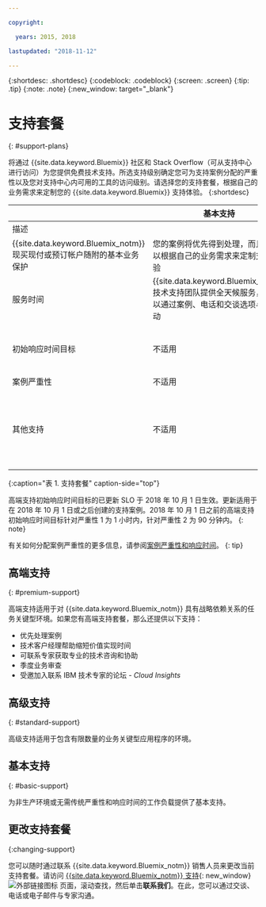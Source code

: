 ```yaml
---

copyright:

  years: 2015, 2018

lastupdated: "2018-11-12"

---
```



{:shortdesc: .shortdesc}
{:codeblock: .codeblock}
{:screen: .screen}
{:tip: .tip}
{:note: .note}
{:new_window: target="_blank"}

# 支持套餐
{: #support-plans}

将通过 {{site.data.keyword.Bluemix}} 社区和 Stack Overflow（可从支持中心进行访问）为您提供免费技术支持。所选支持级别确定您可为支持案例分配的严重性以及您对支持中心内可用的工具的访问级别。请选择您的支持套餐，根据自己的业务需求来定制您的 {{site.data.keyword.Bluemix}} 支持体验。
{:shortdesc}

|  | 基本支持 | 高级支持 | 高端支持 |
|-------------|-------------|-------------|-------------|
|描述
|	{{site.data.keyword.Bluemix_notm}} 现买现付或预订帐户随附的基本业务保护|您的案例将优先得到处理，而且您可以根据自己的业务需求来定制支持体验|客户参与，帮助您缩短价值实现时间，从而实现目标业务结果|
|服务时间|{{site.data.keyword.Bluemix_notm}} 技术支持团队提供全天候服务，您可以通过案例、电话和交谈选项与之互动|{{site.data.keyword.Bluemix_notm}} 技术支持团队提供全天候服务，您可以通过案例、电话和交谈选项与之互动|{{site.data.keyword.Bluemix_notm}} 技术支持团队提供全天候服务，您可以通过案例、电话和交谈选项与之互动|
|初始响应时间目标|不适用 |严重性 1：1 小时内<br/> 严重性 2：2 小时内<br/> 严重性 3：4 小时内<br/> 严重性 4：8 小时内|严重性 1：在 15 分钟内<br/> 严重性 2：1 小时内<br/> 严重性 3：2 小时内<br/> 严重性 4：4 小时内|
|案例严重性|不适用 |提供案例严重性排名|提供案例严重性排名|
|其他支持|不适用 |不适用 |为您指派技术客户经理<br/> <br/> 季度业务审查<br/><br/> 联系专家<br/> <br/> 邀请加入 Cloud Insights|
{:caption="表 1. 支持套餐" caption-side="top"}

高端支持初始响应时间目标的已更新 SLO 于 2018 年 10 月 1 日生效。更新适用于在 2018 年 10 月 1 日或之后创建的支持案例。2018 年 10 月 1 日之前的高端支持初始响应时间目标针对严重性 1 为 1 小时内，针对严重性 2 为 90 分钟内。
{: note}

有关如何分配案例严重性的更多信息，请参阅[案例严重性和响应时间](/docs/get-support/quicktickresp.html#support-case-severity)。
{: tip} 

## 高端支持
{: #premium-support}

高端支持适用于对 {{site.data.keyword.Bluemix_notm}} 具有战略依赖关系的任务关键型环境。如果您有高端支持套餐，那么还提供以下支持：
  * 优先处理案例
  * 技术客户经理帮助缩短价值实现时间
  * 可联系专家获取专业的技术咨询和协助
  * 季度业务审查
  * 受邀加入联系 IBM 技术专家的论坛 - *Cloud Insights*

## 高级支持
{: #standard-support}

高级支持适用于包含有限数量的业务关键型应用程序的环境。

## 基本支持
{: #basic-support}

为非生产环境或无需传统严重性和响应时间的工作负载提供了基本支持。

## 更改支持套餐
{:changing-support}

您可以随时通过联系 {{site.data.keyword.Bluemix_notm}} 销售人员来更改当前支持套餐。请访问 [{{site.data.keyword.Bluemix_notm}} 支持](https://www.ibm.com/cloud/support){: new_window} ![外部链接图标](../icons/launch-glyph.svg "外部链接图标") 页面，滚动查找，然后单击**联系我们**。在此，您可以通过交谈、电话或电子邮件与专家沟通。  


